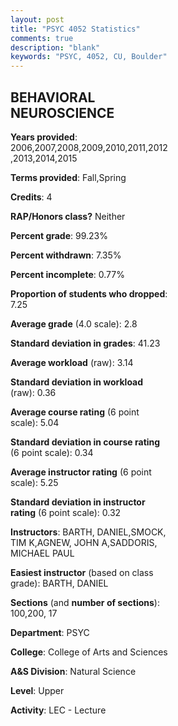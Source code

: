 ```yaml
---
layout: post
title: "PSYC 4052 Statistics"
comments: true
description: "blank"
keywords: "PSYC, 4052, CU, Boulder"
--- 
```

<head>
<script src="https://ajax.googleapis.com/ajax/libs/jquery/2.1.3/jquery.min.js"></script>
<script src="https://dl.dropboxusercontent.com/s/pc42nxpaw1ea4o9/highcharts.js?dl=0"></script>
<!-- <script src="../assets/js/highcharts.js"></script> -->
<style type="text/css">@font-face {
	font-family: "Bebas Neue";
	src: url(https://www.filehosting.org/file/details/544349/BebasNeue%20Regular.otf) format("opentype");
	}
	h1.Bebas { 
		font-family: "Bebas Neue", Verdana, Tahoma;
	}
</style>
</head>
<body>
	<div id="container" style="float: right; width: 45%; height: 88%; margin-left: 2.5%; margin-right: 2.5%;"></div>
	<script language="JavaScript">
		$(document).ready(function() {
		var chart = {type: 'column'};
		var title = {text: 'Grade Distribution'};
		var xAxis = {categories: ['A','B','C','D','F'],crosshair: true};
		var yAxis = {min: 0,title: {text: 'Percentage'}};
		var tooltip = {headerFormat: '<center><b><span style="font-size:20px">{point.key}</span></b></center>',
		               pointFormat: '<td style="padding:0"><b>{point.y:.1f}%</b></td>',
		               footerFormat: '</table>',shared: true,useHTML: true};
		var plotOptions = {column: {pointPadding: 0.0,borderWidth: 0}};  
		var credits = {enabled: false};var series= [{name: 'Percent',data: [34.17,34.65,19.53,5.98,5.67,]}];
		var json = {};
		json.chart = chart;
		json.title = title;
		json.tooltip = tooltip;
		json.xAxis = xAxis;
		json.yAxis = yAxis;  
		json.series = series;
		json.plotOptions = plotOptions;  
		json.credits = credits;
		$('#container').highcharts(json);
	});
	</script>
</body>
			   
## BEHAVIORAL NEUROSCIENCE

**Years provided**: 2006,2007,2008,2009,2010,2011,2012,2013,2014,2015

**Terms provided**: Fall,Spring

**Credits**: 4

**RAP/Honors class?** Neither

**Percent grade**: 99.23%

**Percent withdrawn**: 7.35%

**Percent incomplete**: 0.77%

**Proportion of students who dropped**: 7.25

**Average grade** (4.0 scale): 2.8

**Standard deviation in grades**: 41.23

**Average workload** (raw): 3.14

**Standard deviation in workload** (raw): 0.36

**Average course rating** (6 point scale): 5.04

**Standard deviation in course rating** (6 point scale): 0.34

**Average instructor rating** (6 point scale): 5.25

**Standard deviation in instructor rating** (6 point scale): 0.32

**Instructors**: BARTH, DANIEL,SMOCK, TIM K,AGNEW, JOHN A,SADDORIS, MICHAEL PAUL

**Easiest instructor** (based on class grade): BARTH, DANIEL

**Sections** (and **number of sections**): 100,200, 17

**Department**: PSYC

**College**: College of Arts and Sciences

**A&S Division**: Natural Science

**Level**: Upper

**Activity**: LEC - Lecture